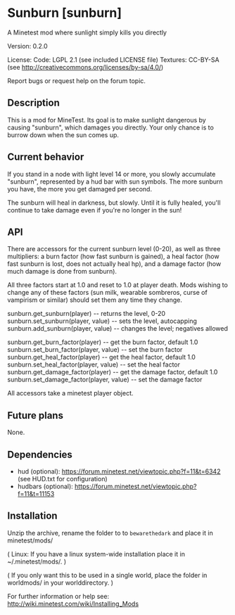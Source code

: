 Sunburn [sunburn]
=================

A Minetest mod where sunlight simply kills you directly

Version: 0.2.0

License:
  Code: LGPL 2.1 (see included LICENSE file)
  Textures: CC-BY-SA (see http://creativecommons.org/licenses/by-sa/4.0/)

Report bugs or request help on the forum topic.

Description
-----------

This is a mod for MineTest. Its goal is to make sunlight dangerous
by causing "sunburn", which damages you directly. Your only chance
is to burrow down when the sun comes up.

Current behavior
----------------

If you stand in a node with light level 14 or more, you slowly
accumulate "sunburn", represented by a hud bar with sun symbols.
The more sunburn you have, the more you get damaged per second.

The sunburn will heal in darkness, but slowly. Until it is fully
healed, you'll continue to take damage even if you're no longer
in the sun!

API
---

There are accessors for the current sunburn level (0-20), as well
as three multipliers: a burn factor (how fast sunburn is gained),
a heal factor (how fast sunburn is lost, does not actually heal
hp), and a damage factor (how much damage is done from sunburn).

All three factors start at 1.0 and reset to 1.0 at player death.
Mods wishing to change any of these factors (sun milk, wearable
sombreros, curse of vampirism or similar) should set them any
time they change.

  sunburn.get_sunburn(player)        -- returns the level, 0-20
  sunburn.set_sunburn(player, value) -- sets the level, autocapping
  sunburn.add_sunburn(player, value) -- changes the level; negatives allowed

  sunburn.get_burn_factor(player)          -- get the burn factor, default 1.0
  sunburn.set_burn_factor(player, value)   -- set the burn factor
  sunburn.get_heal_factor(player)          -- get the heal factor, default 1.0
  sunburn.set_heal_factor(player, value)   -- set the heal factor
  sunburn.get_damage_factor(player)        -- get the damage factor, default 1.0
  sunburn.set_damage_factor(player, value) -- set the damage factor

All accessors take a minetest player object.

Future plans
------------

None.

Dependencies
------------
* hud (optional): https://forum.minetest.net/viewtopic.php?f=11&t=6342 (see HUD.txt for configuration)
* hudbars (optional): https://forum.minetest.net/viewtopic.php?f=11&t=11153

Installation
------------

Unzip the archive, rename the folder to to `bewarethedark` and
place it in minetest/mods/

(  Linux: If you have a linux system-wide installation place
    it in ~/.minetest/mods/.  )

(  If you only want this to be used in a single world, place
    the folder in worldmods/ in your worlddirectory.  )

For further information or help see:
http://wiki.minetest.com/wiki/Installing_Mods
